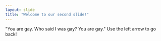 ```yaml
---
layout: slide
title: "Welcome to our second slide!"
---
```

"You are gay. Who said I was gay? You are gay."
Use the left arrow to go back!
